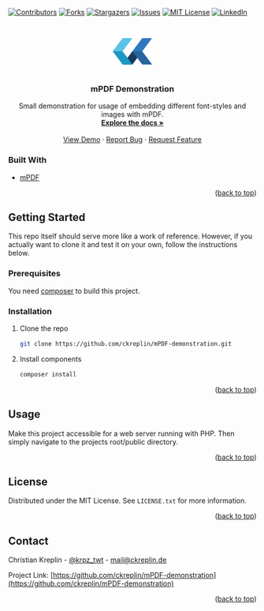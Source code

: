 <div id="top"></div>

[![Contributors][contributors-shield]][contributors-url]
[![Forks][forks-shield]][forks-url]
[![Stargazers][stars-shield]][stars-url]
[![Issues][issues-shield]][issues-url]
[![MIT License][license-shield]][license-url]
[![LinkedIn][linkedin-shield]][linkedin-url]

<!-- PROJECT LOGO -->
<br />
<div align="center">
  <a href="https://github.com/ckreplin/mPDF-demonstration">
    <img src="images/logo.png" alt="Logo" width="80" height="80">
  </a>

<h3 align="center">mPDF Demonstration</h3>

  <p align="center">
    Small demonstration for usage of embedding different font-styles and images with mPDF.
    <br />
    <a href="https://github.com/ckreplin/mPDF-demonstration"><strong>Explore the docs »</strong></a>
    <br />
    <br />
    <a href="https://github.com/ckreplin/mPDF-demonstration">View Demo</a>
    ·
    <a href="https://github.com/ckreplin/mPDF-demonstration/issues">Report Bug</a>
    ·
    <a href="https://github.com/ckreplin/mPDF-demonstration/issues">Request Feature</a>
  </p>
</div>

### Built With

* [mPDF](https://github.com/mpdf/mpdf)

<p align="right">(<a href="#top">back to top</a>)</p>



<!-- GETTING STARTED -->
## Getting Started

This repo itself should serve more like a work of reference. However, if you actually want to clone it and test it on your own, follow the instructions below.

### Prerequisites

You need [composer](https://getcomposer.org/) to build this project. 

### Installation

1. Clone the repo
   ```sh
   git clone https://github.com/ckreplin/mPDF-demonstration.git
   ```
3. Install components
   ```sh
   composer install
   ```

<p align="right">(<a href="#top">back to top</a>)</p>


<!-- USAGE EXAMPLES -->
## Usage

Make this project accessible for a web server running with PHP. Then simply navigate to the projects root/public directory.

<p align="right">(<a href="#top">back to top</a>)</p>



<!-- LICENSE -->
## License

Distributed under the MIT License. See `LICENSE.txt` for more information.

<p align="right">(<a href="#top">back to top</a>)</p>



<!-- CONTACT -->
## Contact

Christian Kreplin - [@krpz_twt](https://twitter.com/krpz_twt) - mail@ckreplin.de

Project Link: [https://github.com/ckreplin/mPDF-demonstration](https://github.com/ckreplin/mPDF-demonstration)

<p align="right">(<a href="#top">back to top</a>)</p>

<!-- MARKDOWN LINKS & IMAGES -->
<!-- https://www.markdownguide.org/basic-syntax/#reference-style-links -->
[contributors-shield]: https://img.shields.io/github/contributors/ckreplin/mPDF-demonstration.svg?style=for-the-badge
[contributors-url]: https://github.com/ckreplin/mPDF-demonstration/graphs/contributors
[forks-shield]: https://img.shields.io/github/forks/ckreplin/mPDF-demonstration.svg?style=for-the-badge
[forks-url]: https://github.com/ckreplin/mPDF-demonstration/network/members
[stars-shield]: https://img.shields.io/github/stars/ckreplin/mPDF-demonstration.svg?style=for-the-badge
[stars-url]: https://github.com/ckreplin/mPDF-demonstration/stargazers
[issues-shield]: https://img.shields.io/github/issues/ckreplin/mPDF-demonstration.svg?style=for-the-badge
[issues-url]: https://github.com/ckreplin/mPDF-demonstration/issues
[license-shield]: https://img.shields.io/github/license/ckreplin/mPDF-demonstration.svg?style=for-the-badge
[license-url]: https://github.com/ckreplin/mPDF-demonstration/blob/master/LICENSE.txt
[linkedin-shield]: https://img.shields.io/badge/-LinkedIn-black.svg?style=for-the-badge&logo=linkedin&colorB=555
[linkedin-url]: https://www.linkedin.com/in/christian-kreplin-570a17bb/
[product-screenshot]: images/screenshot.png
